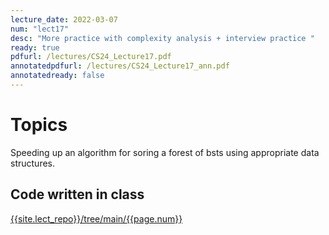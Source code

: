 ```yaml
---
lecture_date: 2022-03-07
num: "lect17"
desc: "More practice with complexity analysis + interview practice "
ready: true
pdfurl: /lectures/CS24_Lecture17.pdf
annotatedpdfurl: /lectures/CS24_Lecture17_ann.pdf
annotatedready: false
---
```

# Topics
Speeding up an algorithm for soring a forest of bsts using appropriate data structures.

## Code written in class
[{{site.lect_repo}}/tree/main/{{page.num}}]({{site.lect_repo}}/tree/main/{{page.num}})



